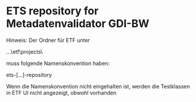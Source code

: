 # ETS repository for Metadatenvalidator GDI-BW

Hinweis:
Der Ordner für ETF unter

...\etf\projects\

muss folgende Namenskonvention haben:

ets-[...]-repository

Wenn die Namenskonvention nicht eingehalten ist, werden die Testklassen in ETF UI nicht angezeigt, obwohl vorhanden
